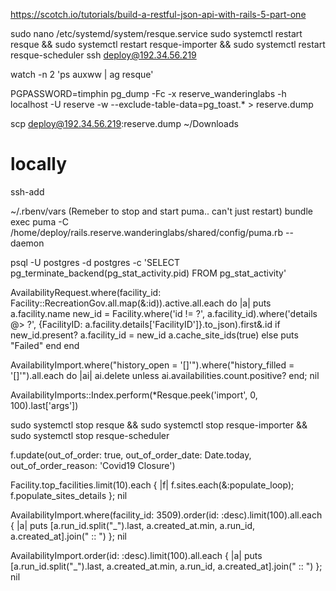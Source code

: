 https://scotch.io/tutorials/build-a-restful-json-api-with-rails-5-part-one

sudo nano /etc/systemd/system/resque.service
sudo systemctl restart resque && sudo systemctl restart resque-importer && sudo systemctl restart resque-scheduler
ssh deploy@192.34.56.219

watch -n 2 'ps auxww | ag resque'

PGPASSWORD=timphin pg_dump -Fc -x reserve_wanderinglabs -h localhost -U reserve -w --exclude-table-data=pg_toast.\* > reserve.dump

scp deploy@192.34.56.219:reserve.dump ~/Downloads

# locally

ssh-add

~/.rbenv/vars
(Remeber to stop and start puma.. can't just restart)
bundle exec puma -C /home/deploy/rails.reserve.wanderinglabs/shared/config/puma.rb --daemon

psql -U postgres -d postgres -c 'SELECT pg_terminate_backend(pg_stat_activity.pid) FROM pg_stat_activity'

AvailabilityRequest.where(facility_id: Facility::RecreationGov.all.map(&:id)).active.all.each do |a|
  puts a.facility.name
  new_id = Facility.where('id != ?', a.facility_id).where('details @> ?', {FacilityID: a.facility.details['FacilityID']}.to_json).first&.id
  if new_id.present?
    a.facility_id = new_id
    a.cache_site_ids(true)
  else
    puts "Failed"
  end
end

AvailabilityImport.where("history_open = '[]'").where("history_filled = '[]'").all.each do |ai|
  ai.delete unless ai.availabilities.count.positive?
end; nil

AvailabilityImports::Index.perform(*Resque.peek('import', 0, 100).last['args'])


sudo systemctl stop resque && sudo systemctl stop resque-importer && sudo systemctl stop resque-scheduler

f.update(out_of_order: true, out_of_order_date: Date.today, out_of_order_reason: 'Covid19 Closure')

Facility.top_facilities.limit(10).each { |f| f.sites.each(&:populate_loop); f.populate_sites_details }; nil

AvailabilityImport.where(facility_id: 3509).order(id: :desc).limit(100).all.each { |a| puts [a.run_id.split("_").last, a.created_at.min, a.run_id, a.created_at].join(" :: ") }; nil


AvailabilityImport.order(id: :desc).limit(100).all.each { |a| puts [a.run_id.split("_").last, a.created_at.min, a.run_id, a.created_at].join(" :: ") }; nil
